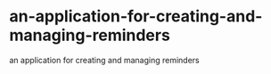 # an-application-for-creating-and-managing-reminders
an application for creating and managing reminders
